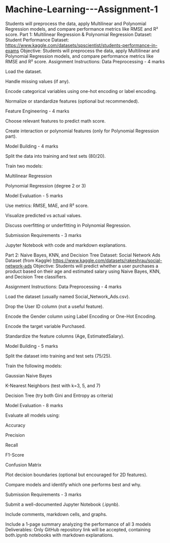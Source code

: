 # Machine-Learning---Assignment-1
Students will preprocess the data, apply Multilinear and Polynomial Regression models, and compare performance metrics like RMSE and R² score.
Part 1: Multilinear Regression & Polynomial Regression
Dataset: Student Performance Dataset:
https://www.kaggle.com/datasets/spscientist/students-performance-in-exams
Objective: Students will preprocess the data, apply Multilinear and Polynomial Regression models, and compare performance metrics like RMSE and R² score.
Assignment Instructions:
Data Preprocessing - 4 marks


Load the dataset.


Handle missing values (if any).


Encode categorical variables using one-hot encoding or label encoding.


Normalize or standardize features (optional but recommended).


Feature Engineering - 4 marks


Choose relevant features to predict math score.


Create interaction or polynomial features (only for Polynomial Regression part).


Model Building - 4 marks 


Split the data into training and test sets (80/20).


Train two models:


Multilinear Regression


Polynomial Regression (degree 2 or 3)


Model Evaluation - 5 marks


Use metrics: RMSE, MAE, and R² score.


Visualize predicted vs actual values.


Discuss overfitting or underfitting in Polynomial Regression.


Submission Requirements - 3 marks 


Jupyter Notebook with code and markdown explanations.



Part 2: Naive Bayes, KNN, and Decision Tree
Dataset: Social Network Ads Dataset (from Kaggle)
https://www.kaggle.com/datasets/rakeshrau/social-network-ads
Objective: Students will predict whether a user purchases a product based on their age and estimated salary using Naive Bayes, KNN, and Decision Tree classifiers.

Assignment Instructions:
Data Preprocessing - 4 marks 


Load the dataset (usually named Social_Network_Ads.csv).


Drop the User ID column (not a useful feature).


Encode the Gender column using Label Encoding or One-Hot Encoding.


Encode the target variable Purchased.


Standardize the feature columns (Age, EstimatedSalary).


Model Building - 5 marks 


Split the dataset into training and test sets (75/25).


Train the following models:


Gaussian Naive Bayes


K-Nearest Neighbors (test with k=3, 5, and 7)


Decision Tree (try both Gini and Entropy as criteria)


Model Evaluation - 8 marks 


Evaluate all models using:


Accuracy


Precision


Recall


F1-Score


Confusion Matrix


Plot decision boundaries (optional but encouraged for 2D features).


Compare models and identify which one performs best and why.


Submission Requirements - 3 marks


Submit a well-documented Jupyter Notebook (.ipynb).


Include comments, markdown cells, and graphs.


Include a 1-page summary analyzing the performance of all 3 models
Deliverables:
Only GitHub repository link will be accepted, containing both.ipynb notebooks with markdown explanations.

